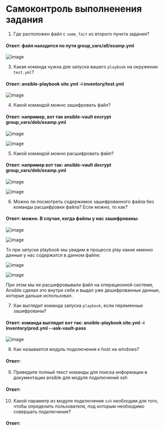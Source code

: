 # Самоконтроль выполненения задания

1. Где расположен файл с `some_fact` из второго пункта задания?
#### Ответ: файл находится по пути group_vars/all/examp.yml
![image](https://user-images.githubusercontent.com/92969676/163532921-33c90c0c-74e9-400d-bb17-271f17bfb57a.png)

3. Какая команда нужна для запуска вашего `playbook` на окружении `test.yml`?

#### Ответ: ansible-playbook site.yml -i inventory/test.yml

![image](https://user-images.githubusercontent.com/92969676/163540835-6dbe5c16-eb61-499b-ad61-629ceb6ba742.png)


4. Какой командой можно зашифровать файл?
#### Ответ: например, вот так ansible-vault encrypt group_vars/deb/examp.yml

![image](https://user-images.githubusercontent.com/92969676/163550197-62efc03e-1920-4d00-ab3f-03bfe4a30b2f.png)

![image](https://user-images.githubusercontent.com/92969676/163550303-b28a04bf-a9bd-44f7-9ea8-d4f39eca7ba5.png)


5. Какой командой можно расшифровать файл?
#### Ответ: например вот так: ansible-vault decrypt group_vars/deb/examp.yml

![image](https://user-images.githubusercontent.com/92969676/163550419-e6a878ff-dd88-49eb-b9fe-f699aeaa1180.png)

![image](https://user-images.githubusercontent.com/92969676/163550450-05d03a9f-64e1-4a25-bc4e-fa3273e721d8.png)

6. Можно ли посмотреть содержимое зашифрованного файла без команды расшифровки файла? Если можно, то как?
#### Ответ: можно. В случае, когда файлы у нас зашифрованы:

![image](https://user-images.githubusercontent.com/92969676/163552130-7685a9d1-0557-440c-83fa-2b185fae88b8.png)

![image](https://user-images.githubusercontent.com/92969676/163552184-fce8bb71-8daa-4077-a4fb-3699e647ef4f.png)

То при запуске playbook мы увидим в процессе play какие именно данные у нас содержатся в данном файле: 

![image](https://user-images.githubusercontent.com/92969676/163553056-fa8e4369-bafc-4715-95a4-533ac21838a0.png)

![image](https://user-images.githubusercontent.com/92969676/163553187-6c45c54f-04f9-4806-9d12-abd2fc71f74a.png)

При этом мы не расшифровывали файл на операционной системе, Ansible сделал это внутри себя и выдал уже дешифрованные данные, которые дальше использовал.

7. Как выглядит команда запуска `playbook`, если переменные зашифрованы?
#### Ответ: команда выглядит вот так: ansible-playbook site.yml -i inventory/prod.yml --ask-vault-pass

![image](https://user-images.githubusercontent.com/92969676/163551317-99993b02-4817-4669-8e2f-55c845b091a0.png)

8. Как называется модуль подключения к host на windows?
#### Ответ:

9. Приведите полный текст команды для поиска информации в документации ansible для модуля подключений ssh
#### Ответ:

10. Какой параметр из модуля подключения `ssh` необходим для того, чтобы определить пользователя, под которым необходимо совершать подключение?
#### Ответ:
